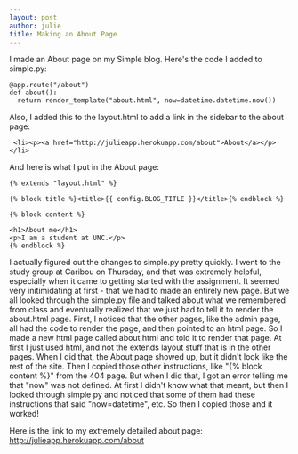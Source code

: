 ```yaml
---
layout: post
author: julie
title: Making an About Page
---
```


I made an About page on my Simple blog. Here's the code I added to simple.py:

```
@app.route("/about")
def about():
  return render_template("about.html", now=datetime.datetime.now())
```

Also, I added this to the layout.html to add a link in the sidebar to the about page:

```
 <li><p><a href="http://julieapp.herokuapp.com/about">About</a></p></li>
```

And here is what I put in the About page:

```
{% extends "layout.html" %}

{% block title %}<title>{{ config.BLOG_TITLE }}</title>{% endblock %}

{% block content %}

<h1>About me</h1>
<p>I am a student at UNC.</p>
{% endblock %}
```

I actually figured out the changes to simple.py pretty quickly. I went to the study group at Caribou on Thursday, and that was extremely helpful, especially when it came to getting started with the assignment. It seemed very initimidating at first - that we had to made an entirely new page. But we all looked through the simple.py file and talked about what we remembered from class and eventually realized that we just had to tell it to render the about.html page. 
First, I noticed that the other pages, like the admin page, all had the code to render the page, and then pointed to an html page. So I made a new html page called about.html and told it to render that page. At first I just used html, and not the extends layout stuff that is in the other pages. When I did that, the About page showed up, but it didn't look like the rest of the site. Then I copied those other instructions, like "{% block content %}" from the 404 page. But when I did that, I got an error telling me that "now" was not defined. At first I didn't know what that meant, but then I looked through simple py and noticed that some of them had these instructions that said "now=datetime", etc. So then I copied those and it worked! 

Here is the link to my extremely detailed about page: http://julieapp.herokuapp.com/about

